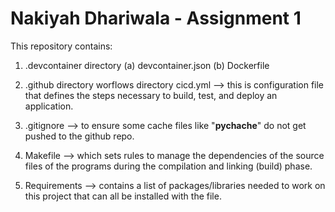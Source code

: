 # Nakiyah Dhariwala - Assignment 1

This repository contains:
1) .devcontainer directory
    (a) devcontainer.json
    (b) Dockerfile

2) .github directory 
        worflows directory
            cicd.yml --> this is configuration file that defines the steps necessary to build, test, and deploy an application.

3) .gitignore --> to ensure some cache files like "__pychache__" do not get pushed to the github repo.

4) Makefile --> which sets rules to manage the dependencies of the source files of the programs during the compilation and linking (build) phase.

5) Requirements --> contains a list of packages/libraries needed to work on this project that can all be installed with the file.